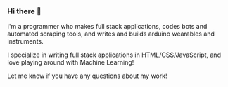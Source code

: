 ### Hi there 👋

I'm a programmer who makes full stack applications, codes bots and automated scraping tools, and writes and builds arduino wearables and instruments. 

I specialize in writing full stack applications in HTML/CSS/JavaScript, and love playing around with Machine Learning! 

Let me know if you have any questions about my work!
